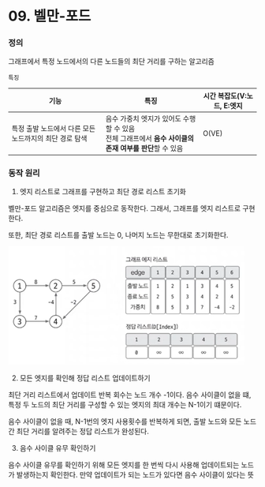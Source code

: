 # 09. 벨만-포드

### 정의

그래프에서 특정 노드에서의 다른 노드들의 최단 거리를 구하는 알고리즘

`특징`

| 기능                              | 특징                                                              | 시간 복잡도(V:노드, E:엣지 |
| ------------------------------- | --------------------------------------------------------------- | ----------------- |
| 특정 출발 노드에서 다른 모든 노드까지의 최단 경로 탐색 | 음수 가중치 엣지가 있어도 수행할 수 있음<br>전체 그래프에서 **음수 사이클의 존재 여부를 판단**할 수 있음 | O(VE)             |



### 동작 원리

1. 엣지 리스트로 그래프를 구현하고 최단 경로 리스트 초기화

벨만-포드 알고리즘은 엣지를 중심으로 동작한다. 그래서, 그래프를 엣지 리스트로 구현한다.

또한, 최단 경로 리스트를 출발 노드는 0, 나머지 노드는 무한대로 초기화한다.

<img title="" src="../../assets/bellman-ford-example1.png" alt="" width="479">

2. 모든 엣지를 확인해 정답 리스트 업데이트하기

최단 거리 리스트에서 업데이트 반복 회수는 노드 개수 -1이다. 음수 사이클이 없을 떄, 특정 두 노드의 최단 거리를 구성할 수 있는 엣지의 최대 개수는 N-1이기 떄문이다.

음수 사이클이 없을 때, N-1번의 엣지 사용횟수를 반복하게 되면, 출발 노드와 모든 노드 간 최단 거리를 알려주는 정답 리스트가 완성된다.

3. 음수 사이클 유무 확인하기

음수 사이클 유무를 확인하기 위해 모든 엣지를 한 번씩 다시 사용해 업데이트되는 노드가 발생하는지 확인한다. 만약 업데이트가 되는 노드가 있다면 음수 사이클이 있다는 뜻





